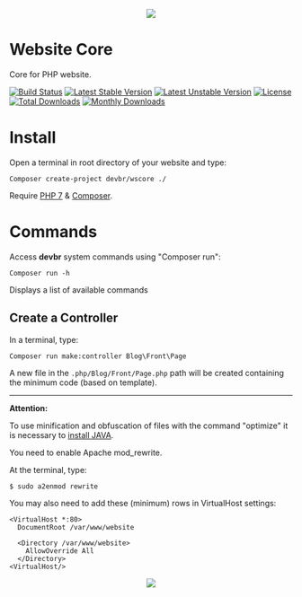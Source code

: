 <p align="center"><img src="http://dbrasil.tk/media/db_96.png"></p>

# Website Core 
Core for PHP website.

[![Build Status](https://travis-ci.org/devbr/wscore.svg)](https://travis-ci.org/devbr/wscore)
[![Latest Stable Version](https://poser.pugx.org/devbr/wscore/v/stable)](https://packagist.org/packages/devbr/wscore)
[![Latest Unstable Version](https://poser.pugx.org/devbr/wscore/v/unstable)](https://packagist.org/packages/devbr/wscore)
[![License](https://poser.pugx.org/devbr/wscore/license)](https://packagist.org/packages/devbr/wscore)
[![Total Downloads](https://poser.pugx.org/devbr/wscore/downloads)](https://packagist.org/packages/devbr/wscore)
[![Monthly Downloads](https://poser.pugx.org/devbr/wscore/d/monthly)](https://packagist.org/packages/devbr/wscore)

# Install
Open a terminal in root directory of your website and type:

```shell
Composer create-project devbr/wscore ./ 
```

Require [PHP 7](http://www.php.net/) & [Composer](https://getcomposer.org/download/).


# Commands
Access <b>devbr</b> system commands using "Composer run":

```shell
Composer run -h
```
Displays a list of available commands

## Create a Controller
In a terminal, type:

```shell
Composer run make:controller Blog\Front\Page
```
A new file in the <code>.php/Blog/Front/Page.php</code> path will be created containing the minimum code (based on template).

---

<b>Attention: </b>

To use minification and obfuscation of files with the command "optimize" it is necessary to <a href="https://www.java.com/en/download/">install JAVA</a>.

You need to enable Apache mod_rewrite.

At the terminal, type:

```shell
$ sudo a2enmod rewrite
```
You may also need to add these (minimum) rows in VirtualHost settings:

```shell
<VirtualHost *:80>
  DocumentRoot /var/www/website
  
  <Directory /var/www/website>
    AllowOverride All
  </Directory>
<VirtualHost/>
```

<p align="center"><img src="http://dbrasil.tk/media/db64.png"></p>
